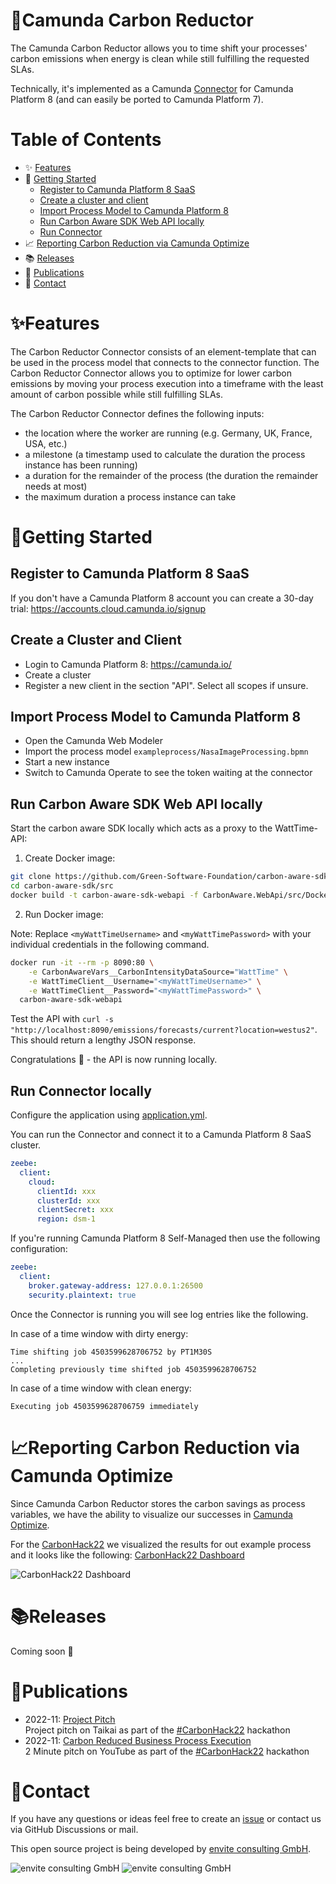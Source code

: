 # 🌱Camunda Carbon Reductor

The Camunda Carbon Reductor allows you to time shift your processes' carbon emissions when energy is clean while still fulfilling the requested SLAs.

Technically, it's implemented as a Camunda [Connector](https://docs.camunda.io/docs/components/connectors/introduction-to-connectors/) for Camunda Platform 8 (and can easily be ported to Camunda Platform 7).

# Table of Contents

* ✨ [Features](#features)
* 🚀 [Getting Started](#getting-started)
  * [Register to Camunda Platform 8 SaaS](#register-to-camunda-platform-8-saas)
  * [Create a cluster and client](#create-a-cluster-and-client)
  * [Import Process Model to Camunda Platform 8](#import-process-model-to-camunda-platform-8)
  * [Run Carbon Aware SDK Web API locally](#run-carbon-aware-sdk-web-api-locally)
  * [Run Connector](#run-connector-locally)
* 📈 [Reporting Carbon Reduction via Camunda Optimize](#reporting-carbon-reduction-via-camunda-optimize)
* 📚 [Releases](#releases)
* 📆 [Publications](#publications)
* 📨 [Contact](#contact)

# ✨Features

The Carbon Reductor Connector consists of an element-template that can be used in the process 
model that connects to the connector function. The Carbon Reductor Connector allows you to
optimize for lower carbon emissions by moving your process execution into a timeframe with the least amount 
of carbon possible while still fulfilling SLAs.

The Carbon Reductor Connector defines the following inputs:

- the location where the worker are running (e.g. Germany, UK, France, USA, etc.)
- a milestone (a timestamp used to calculate the duration the process instance has been running)
- a duration for the remainder of the process (the duration the remainder needs at most)
- the maximum duration a process instance can take

# 🚀Getting Started

## Register to Camunda Platform 8 SaaS

If you don't have a Camunda Platform 8 account you can create a 30-day trial: https://accounts.cloud.camunda.io/signup

## Create a Cluster and Client

* Login to Camunda Platform 8: https://camunda.io/
* Create a cluster
* Register a new client in the section "API". Select all scopes if unsure.

## Import Process Model to Camunda Platform 8

* Open the Camunda Web Modeler
* Import the process model `exampleprocess/NasaImageProcessing.bpmn`
* Start a new instance
* Switch to Camunda Operate to see the token waiting at the connector

## Run Carbon Aware SDK Web API locally

Start the carbon aware SDK locally which acts as a proxy to the WattTime-API:

1. Create Docker image:
```bash
git clone https://github.com/Green-Software-Foundation/carbon-aware-sdk.git
cd carbon-aware-sdk/src
docker build -t carbon-aware-sdk-webapi -f CarbonAware.WebApi/src/Dockerfile .
```

2. Run Docker image:

Note: Replace `<myWattTimeUsername>` and `<myWattTimePassword>` with your individual credentials in the following command.

```bash
docker run -it --rm -p 8090:80 \
    -e CarbonAwareVars__CarbonIntensityDataSource="WattTime" \
    -e WattTimeClient__Username="<myWattTimeUsername>" \
    -e WattTimeClient__Password="<myWattTimePassword>" \
  carbon-aware-sdk-webapi
```

Test the API with `curl -s "http://localhost:8090/emissions/forecasts/current?location=westus2"`.
This should return a lengthy JSON response.

Congratulations 🎉 - the API is now running locally.

## Run Connector locally

Configure the application using [application.yml](/src/main/resources/application.yml). 

You can run the Connector and connect it to a Camunda Platform 8 SaaS cluster.

```yml
zeebe:
  client:
    cloud:
      clientId: xxx
      clusterId: xxx
      clientSecret: xxx
      region: dsm-1
```

If you're running Camunda Platform 8 Self-Managed then use the following configuration:

```yml
zeebe:
  client:
    broker.gateway-address: 127.0.0.1:26500
    security.plaintext: true
```

Once the Connector is running you will see log entries like the following.

In case of a time window with dirty energy:
```
Time shifting job 4503599628706752 by PT1M30S
...
Completing previously time shifted job 4503599628706752
```

In case of a time window with clean energy:
```
Executing job 4503599628706759 immediately
```

# 📈Reporting Carbon Reduction via Camunda Optimize

Since Camunda Carbon Reductor stores the carbon savings as process variables, 
we have the ability to visualize our successes in [Camunda Optimize](https://camunda.com/de/platform/optimize/).

For the [CarbonHack22](https://taikai.network/gsf/hackathons/carbonhack22/projects/cl9czuvwy65500401uzm9hfwbs9/idea) 
we visualized the results for out example process and it looks like the following: [CarbonHack22 Dashboard](https://dsm-1.optimize.camunda.io/9f797e79-5066-47cc-bc67-cc7d0f22f96c/external/#/share/dashboard/0dae7a0c-decd-407f-b643-a00a31e1949b?filter=%5B%5D)

![CarbonHack22 Dashboard](CarbonHack22-Camunda-Optimize-Dashboard.png)

# 📚Releases

Coming soon 🚀

# 📆Publications

* 2022-11: [Project Pitch](https://taikai.network/gsf/hackathons/carbonhack22/projects/cl9czuvwy65500401uzm9hfwbs9/idea)  
  Project pitch on Taikai as part of the [#CarbonHack22](https://greensoftware.foundation/articles/carbonhack22) hackathon
* 2022-11: [Carbon Reduced Business Process Execution](https://youtu.be/sGW5MJoOxPk)  
  2 Minute pitch on YouTube as part of the [#CarbonHack22](https://greensoftware.foundation/articles/carbonhack22) hackathon

# 📨Contact

If you have any questions or ideas feel free to create an [issue](https://github.com/envite-consulting/carbonaware-process-automation/discussions/issues) or contact us via GitHub Discussions or mail.

This open source project is being developed by [envite consulting GmbH](https://envite.de).

![envite consulting GmbH](envite-black.png#gh-light-mode-only)
![envite consulting GmbH](envite-white.png#gh-dark-mode-only)

